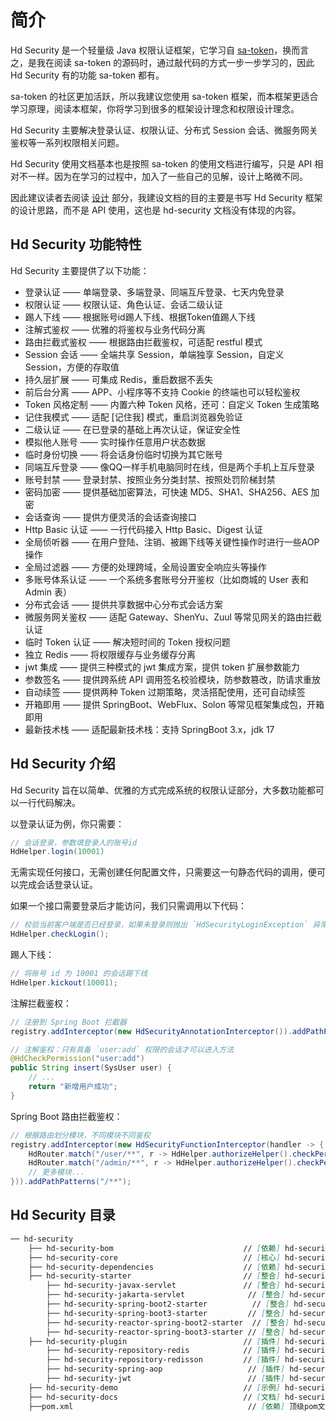 # 简介

Hd Security 是一个轻量级 Java 权限认证框架，它学习自 [sa-token](https://sa-token.cc/)，换而言之，是我在阅读 sa-token 的源码时，通过敲代码的方式一步一步学习的，因此 Hd Security 有的功能 sa-token 都有。

sa-token 的社区更加活跃，所以我建议您使用 sa-token 框架，而本框架更适合学习原理，阅读本框架，你将学习到很多的框架设计理念和权限设计理念。

Hd Security 主要解决登录认证、权限认证、分布式 Session 会话、微服务网关鉴权等一系列权限相关问题。

Hd Security 使用文档基本也是按照 sa-token 的使用文档进行编写，只是 API 相对不一样。因为在学习的过程中，加入了一些自己的见解，设计上略微不同。

因此建议读者去阅读 [设计](/design/login-overview) 部分，我建设文档的目的主要是书写 Hd Security 框架的设计思路，而不是 API 使用，这也是 hd-security 文档没有体现的内容。

## Hd Security 功能特性

Hd Security 主要提供了以下功能：

- 登录认证 —— 单端登录、多端登录、同端互斥登录、七天内免登录
- 权限认证 —— 权限认证、角色认证、会话二级认证
- 踢人下线 —— 根据账号id踢人下线、根据Token值踢人下线
- 注解式鉴权 —— 优雅的将鉴权与业务代码分离
- 路由拦截式鉴权 —— 根据路由拦截鉴权，可适配 restful 模式
- Session 会话 —— 全端共享 Session，单端独享 Session，自定义 Session，方便的存取值
- 持久层扩展 —— 可集成 Redis，重启数据不丢失
- 前后台分离 —— APP、小程序等不支持 Cookie 的终端也可以轻松鉴权
- Token 风格定制 —— 内置六种 Token 风格，还可：自定义 Token 生成策略
- 记住我模式 —— 适配 [记住我] 模式，重启浏览器免验证
- 二级认证 —— 在已登录的基础上再次认证，保证安全性
- 模拟他人账号 —— 实时操作任意用户状态数据
- 临时身份切换 —— 将会话身份临时切换为其它账号
- 同端互斥登录 —— 像QQ一样手机电脑同时在线，但是两个手机上互斥登录
- 账号封禁 —— 登录封禁、按照业务分类封禁、按照处罚阶梯封禁
- 密码加密 —— 提供基础加密算法，可快速 MD5、SHA1、SHA256、AES 加密
- 会话查询 —— 提供方便灵活的会话查询接口
- Http Basic 认证 —— 一行代码接入 Http Basic、Digest 认证
- 全局侦听器 —— 在用户登陆、注销、被踢下线等关键性操作时进行一些AOP操作
- 全局过滤器 —— 方便的处理跨域，全局设置安全响应头等操作
- 多账号体系认证 —— 一个系统多套账号分开鉴权（比如商城的 User 表和 Admin 表）
- 分布式会话 —— 提供共享数据中心分布式会话方案
- 微服务网关鉴权 —— 适配 Gateway、ShenYu、Zuul 等常见网关的路由拦截认证
- 临时 Token 认证 —— 解决短时间的 Token 授权问题
- 独立 Redis —— 将权限缓存与业务缓存分离
- jwt 集成 —— 提供三种模式的 jwt 集成方案，提供 token 扩展参数能力
- 参数签名 —— 提供跨系统 API 调用签名校验模块，防参数篡改，防请求重放
- 自动续签 —— 提供两种 Token 过期策略，灵活搭配使用，还可自动续签
- 开箱即用 —— 提供 SpringBoot、WebFlux、Solon 等常见框架集成包，开箱即用
- 最新技术栈 —— 适配最新技术栈：支持 SpringBoot 3.x，jdk 17



## Hd Security 介绍

Hd Security 旨在以简单、优雅的方式完成系统的权限认证部分，大多数功能都可以一行代码解决。

以登录认证为例，你只需要：

```java
// 会话登录，参数填登录人的账号id 
HdHelper.login(10001)
```

无需实现任何接口，无需创建任何配置文件，只需要这一句静态代码的调用，便可以完成会话登录认证。

如果一个接口需要登录后才能访问，我们只需调用以下代码：

```java
// 校验当前客户端是否已经登录，如果未登录则抛出 `HdSecurityLoginException` 异常
HdHelper.checkLogin();
```

踢人下线：

```java
// 将账号 id 为 10001 的会话踢下线 
HdHelper.kickout(10001);
```

注解拦截鉴权：

```java
// 注册到 Spring Boot 拦截器
registry.addInterceptor(new HdSecurityAnnotationInterceptor()).addPathPatterns("/**");

// 注解鉴权：只有具备 `user:add` 权限的会话才可以进入方法
@HdCheckPermission("user:add")
public String insert(SysUser user) {
    // ... 
    return "新增用户成功";
}
```

Spring Boot 路由拦截鉴权：

```java
// 根据路由划分模块，不同模块不同鉴权 
registry.addInterceptor(new HdSecurityFunctionInterceptor(handler -> {
    HdRouter.match("/user/**", r -> HdHelper.authorizeHelper().checkPermission("user"));
    HdRouter.match("/admin/**", r -> HdHelper.authorizeHelper().checkPermission("admin"));
    // 更多模块... 
})).addPathPatterns("/**");
```



## Hd Security 目录

```markdown
── hd-security
	├──	hd-security-bom								// [依赖] hd-security 模块依赖
    ├── hd-security-core                         	// [核心] hd-security 核心模块
    ├── hd-security-dependencies                 	// [依赖] hd-security 依赖版本信息
    ├── hd-security-starter                      	// [整合] hd-security 与其它框架整合
        ├── hd-security-javax-servlet               // [整合] hd-security 整合 Javax-Servlet 容器实现类包
        ├── hd-security-jakarta-servlet              // [整合] hd-security 整合 Jakarta-Servlet 容器实现类包
        ├── hd-security-spring-boot2-starter          // [整合] hd-security 整合 Spring Boot2 快速集成 
        ├── hd-security-spring-boot3-starter         // [整合] hd-security 整合 Spring Boot3 快速集成 
        ├── hd-security-reactor-spring-boot2-starter  // [整合] hd-security 整合 Spring Boot2 Reactor 响应式编程 快速集成 
        ├── hd-security-reactor-spring-boot3-starter // [整合] hd-security 整合 Spring Boot3 Reactor 响应式编程 快速集成
    ├── hd-security-plugin                       	// [插件] hd-security 插件合集
        ├── hd-security-repository-redis            // [插件] hd-security 整合 Redis (支持 jdk、jackson、fastjson、fastjson2 序列化方式，支持权限缓存与业务缓存分离)
        ├── hd-security-repository-redisson         // [插件] hd-security 整合 Redisson
        ├── hd-security-spring-aop                   // [插件] hd-security 整合 SpringAOP 注解鉴权
        ├── hd-security-jwt                          // [插件] hd-security 整合 jwt 登录认证
    ├── hd-security-demo                         	// [示例] hd-security 示例合集
    ├── hd-security-docs                          	// [文档] hd-security 开发文档 
    ├──pom.xml                               		 // [依赖] 顶级pom文件 
```

